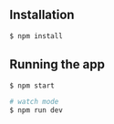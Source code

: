 ## Installation

```bash
$ npm install
```

## Running the app

```bash
$ npm start

# watch mode
$ npm run dev
```
